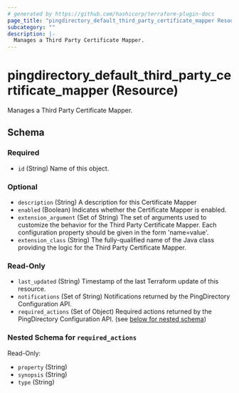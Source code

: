 ```yaml
---
# generated by https://github.com/hashicorp/terraform-plugin-docs
page_title: "pingdirectory_default_third_party_certificate_mapper Resource - terraform-provider-pingdirectory"
subcategory: ""
description: |-
  Manages a Third Party Certificate Mapper.
---
```


# pingdirectory_default_third_party_certificate_mapper (Resource)

Manages a Third Party Certificate Mapper.



<!-- schema generated by tfplugindocs -->
## Schema

### Required

- `id` (String) Name of this object.

### Optional

- `description` (String) A description for this Certificate Mapper
- `enabled` (Boolean) Indicates whether the Certificate Mapper is enabled.
- `extension_argument` (Set of String) The set of arguments used to customize the behavior for the Third Party Certificate Mapper. Each configuration property should be given in the form 'name=value'.
- `extension_class` (String) The fully-qualified name of the Java class providing the logic for the Third Party Certificate Mapper.

### Read-Only

- `last_updated` (String) Timestamp of the last Terraform update of this resource.
- `notifications` (Set of String) Notifications returned by the PingDirectory Configuration API.
- `required_actions` (Set of Object) Required actions returned by the PingDirectory Configuration API. (see [below for nested schema](#nestedatt--required_actions))

<a id="nestedatt--required_actions"></a>
### Nested Schema for `required_actions`

Read-Only:

- `property` (String)
- `synopsis` (String)
- `type` (String)


